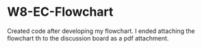 # W8-EC-Flowchart

Created code after developing my flowchart. 
I ended attaching the flowchart th to the discussion board as a pdf attachment.
